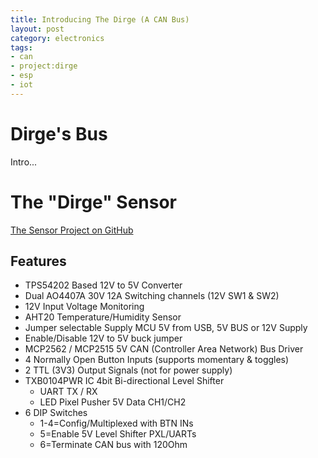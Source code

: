 ```yaml
---
title: Introducing The Dirge (A CAN Bus)
layout: post
category: electronics
tags:
- can
- project:dirge
- esp
- iot
---
```


# Dirge's Bus

Intro...

# The "Dirge" Sensor

[The Sensor Project on GitHub](https://github.com/jaredquinn/dirge-iot)

## Features

* TPS54202 Based 12V to 5V Converter
* Dual AO4407A 30V 12A Switching channels (12V SW1 & SW2)
* 12V Input Voltage Monitoring
* AHT20 Temperature/Humidity Sensor
* Jumper selectable Supply MCU 5V from USB, 5V BUS or 12V Supply
* Enable/Disable 12V to 5V buck jumper
* MCP2562 / MCP2515 5V CAN (Controller Area Network) Bus Driver
* 4 Normally Open Button Inputs (supports momentary & toggles)
* 2 TTL (3V3) Output Signals (not for power supply)
* TXB0104PWR IC 4bit Bi-directional Level Shifter
  * UART TX / RX
  * LED Pixel Pusher 5V Data CH1/CH2
* 6 DIP Switches
  * 1-4=Config/Multiplexed with BTN INs
  * 5=Enable 5V Level Shifter PXL/UARTs
  * 6=Terminate CAN bus with 120Ohm


